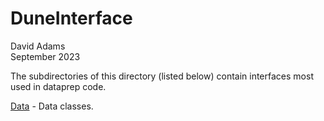 # DuneInterface
David Adams  
September 2023

The subdirectories of this directory (listed below) contain interfaces most used in dataprep code.

[Data](Data) - Data classes.

